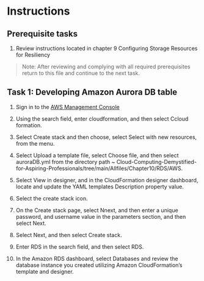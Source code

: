 # Instructions

## Prerequisite tasks

1. Review instructions located in chapter 9 Configuring Storage Resources for Resiliency
> Note: After reviewing and complying with all required prerequisites return to this file and continue to the next task.

## Task 1: Developing Amazon Aurora DB table

1.	Sign in to the [AWS Management Console](https://console.aws.amazon.com/console/)

3.	Using the search field, enter cloudformation, and then select Ccloud formation.

5.	Select Create stack and then choose, select Select with new resources, from the menu.

7.	Select Upload a template file, select Choose file, and then select auroraDB.yml from the directory path ~ Cloud-Computing-Demystified-for-Aspiring-Professionals/tree/main/Allfiles/Chapter10/RDS/AWS.

9.	Select View in designer, and in the CloudFormation designer dashboard, locate and update the YAML templates Description property value.

11.	Select the create stack icon.

13.	On the Create stack page, select Nnext, and then enter a unique password, and username value in the parameters section, and then select Next.

15.	Select Next, and then select Create stack.

17.	Enter RDS in the search field, and then select RDS.

19.	In the Amazon RDS dashboard, select Databases and review the database instance you created utilizing Amazon CloudFormation’s template and designer.
